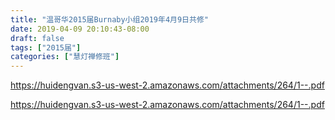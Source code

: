 ```yaml
---
title: "温哥华2015届Burnaby小组2019年4月9日共修"
date: 2019-04-09 20:10:43-08:00
draft: false
tags: ["2015届"]
categories: ["慧灯禅修班"]
---
```

https://huidengvan.s3-us-west-2.amazonaws.com/attachments/264/1--.pdf

 https://huidengvan.s3-us-west-2.amazonaws.com/attachments/264/1--.pdf
